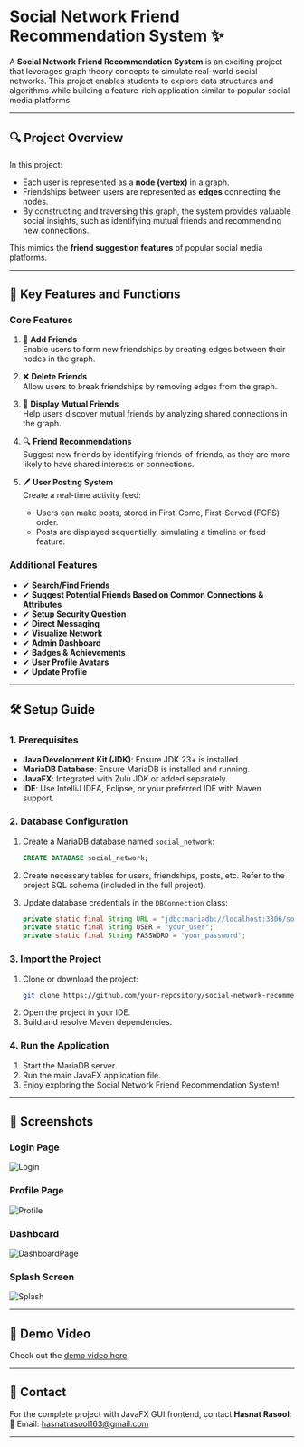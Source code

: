
# Social Network Friend Recommendation System ✨

A **Social Network Friend Recommendation System** is an exciting project that leverages graph theory concepts to simulate real-world social networks. This project enables students to explore data structures and algorithms while building a feature-rich application similar to popular social media platforms.

---

## 🔍 Project Overview

In this project:

- Each user is represented as a **node (vertex)** in a graph.
- Friendships between users are represented as **edges** connecting the nodes.
- By constructing and traversing this graph, the system provides valuable social insights, such as identifying mutual friends and recommending new connections.

This mimics the **friend suggestion features** of popular social media platforms.

---

## 🔧 Key Features and Functions

### Core Features
1. 🧩 **Add Friends**  
   Enable users to form new friendships by creating edges between their nodes in the graph.

2. ❌ **Delete Friends**  
   Allow users to break friendships by removing edges from the graph.

3. 🧳 **Display Mutual Friends**  
   Help users discover mutual friends by analyzing shared connections in the graph.

4. 🔍 **Friend Recommendations**  
   Suggest new friends by identifying friends-of-friends, as they are more likely to have shared interests or connections.

5. 🖊️ **User Posting System**  
   Create a real-time activity feed:  
   - Users can make posts, stored in First-Come, First-Served (FCFS) order.  
   - Posts are displayed sequentially, simulating a timeline or feed feature.

### Additional Features
- ✔ **Search/Find Friends**  
- ✔ **Suggest Potential Friends Based on Common Connections & Attributes**  
- ✔ **Setup Security Question**  
- ✔ **Direct Messaging**  
- ✔ **Visualize Network**  
- ✔ **Admin Dashboard**  
- ✔ **Badges & Achievements**  
- ✔ **User Profile Avatars**  
- ✔ **Update Profile**

---

## 🛠️ Setup Guide

### 1. Prerequisites
- **Java Development Kit (JDK)**: Ensure JDK 23+ is installed.
- **MariaDB Database**: Ensure MariaDB is installed and running.
- **JavaFX**: Integrated with Zulu JDK or added separately.
- **IDE**: Use IntelliJ IDEA, Eclipse, or your preferred IDE with Maven support.

### 2. Database Configuration
1. Create a MariaDB database named `social_network`:
   ```sql
   CREATE DATABASE social_network;
   ```
2. Create necessary tables for users, friendships, posts, etc. Refer to the project SQL schema (included in the full project).

3. Update database credentials in the `DBConnection` class:
   ```java
   private static final String URL = "jdbc:mariadb://localhost:3306/social_network";
   private static final String USER = "your_user";
   private static final String PASSWORD = "your_password";
   ```

### 3. Import the Project
1. Clone or download the project:
   ```bash
   git clone https://github.com/your-repository/social-network-recommendation-system.git
   ```
2. Open the project in your IDE.
3. Build and resolve Maven dependencies.

### 4. Run the Application
1. Start the MariaDB server.
2. Run the main JavaFX application file.
3. Enjoy exploring the Social Network Friend Recommendation System!

---

## 📸 Screenshots

### Login Page  
![Login](https://github.com/user-attachments/assets/08a04005-54ec-42f7-b917-71ed0bc515a1)  

### Profile Page  
![Profile](https://github.com/user-attachments/assets/320187b3-d29e-40d2-965a-997185d83e44)  

### Dashboard  
![DashboardPage](https://github.com/user-attachments/assets/5cf3989b-4808-452d-afc3-476860c5cd3b)  

### Splash Screen  
![Splash](https://github.com/user-attachments/assets/b81f3323-43a5-4581-aca2-b6dfad395b04)  

---

## 🎥 Demo Video

Check out the [demo video here](https://www.linkedin.com/posts/hasnatrasool163_socialnetwork-datastructures-graphtheory-activity-7273927434654121984-e6Zo?utm_source=share&utm_medium=member_android).

---

## 🔗 Contact

For the complete project with JavaFX GUI frontend, contact **Hasnat Rasool**:  
📧 Email: [hasnatrasool163@gmail.com](mailto:hasnatrasool163@gmail.com)

---
